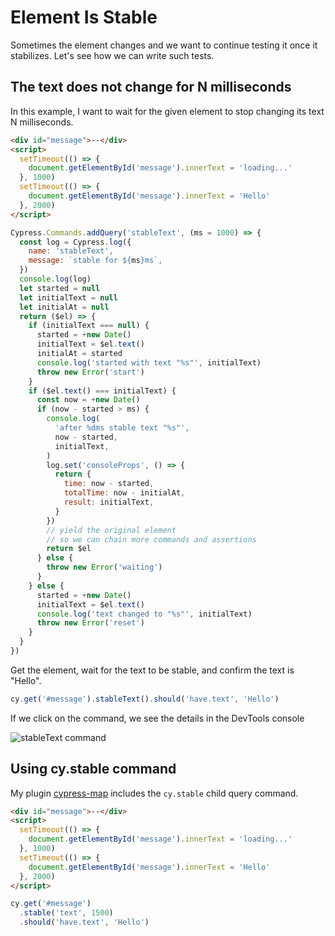 # Element Is Stable

Sometimes the element changes and we want to continue testing it once it stabilizes. Let's see how we can write such tests.

## The text does not change for N milliseconds

<!-- fiddle Element text does not change -->

In this example, I want to wait for the given element to stop changing its text N milliseconds.

```html
<div id="message">--</div>
<script>
  setTimeout(() => {
    document.getElementById('message').innerText = 'loading...'
  }, 1000)
  setTimeout(() => {
    document.getElementById('message').innerText = 'Hello'
  }, 2000)
</script>
```

```js hide
Cypress.Commands.addQuery('stableText', (ms = 1000) => {
  const log = Cypress.log({
    name: 'stableText',
    message: `stable for ${ms}ms`,
  })
  console.log(log)
  let started = null
  let initialText = null
  let initialAt = null
  return ($el) => {
    if (initialText === null) {
      started = +new Date()
      initialText = $el.text()
      initialAt = started
      console.log('started with text "%s"', initialText)
      throw new Error('start')
    }
    if ($el.text() === initialText) {
      const now = +new Date()
      if (now - started > ms) {
        console.log(
          'after %dms stable text "%s"',
          now - started,
          initialText,
        )
        log.set('consoleProps', () => {
          return {
            time: now - started,
            totalTime: now - initialAt,
            result: initialText,
          }
        })
        // yield the original element
        // so we can chain more commands and assertions
        return $el
      } else {
        throw new Error('waiting')
      }
    } else {
      started = +new Date()
      initialText = $el.text()
      console.log('text changed to "%s"', initialText)
      throw new Error('reset')
    }
  }
})
```

Get the element, wait for the text to be stable, and confirm the text is "Hello".

```js
cy.get('#message').stableText().should('have.text', 'Hello')
```

If we click on the command, we see the details in the DevTools console

![stableText command](./pics/stable-command.png)

<!-- fiddle-end -->

## Using cy.stable command

My plugin [cypress-map](https://github.com/bahmutov/cypress-map) includes the `cy.stable` child query command.

<!-- fiddle cy.stable / text does not change -->

```html
<div id="message">--</div>
<script>
  setTimeout(() => {
    document.getElementById('message').innerText = 'loading...'
  }, 1000)
  setTimeout(() => {
    document.getElementById('message').innerText = 'Hello'
  }, 2000)
</script>
```

```js
cy.get('#message')
  .stable('text', 1500)
  .should('have.text', 'Hello')
```

<!-- fiddle-end -->
